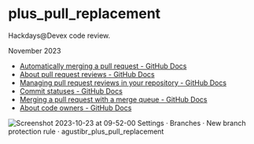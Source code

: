 # plus_pull_replacement
Hackdays@Devex code review.

November 2023

- [Automatically merging a pull request - GitHub Docs](https://docs.github.com/en/pull-requests/collaborating-with-pull-requests/incorporating-changes-from-a-pull-request/automatically-merging-a-pull-request)
- [About pull request reviews - GitHub Docs](https://docs.github.com/en/pull-requests/collaborating-with-pull-requests/reviewing-changes-in-pull-requests/about-pull-request-reviews)
- [Managing pull request reviews in your repository - GitHub Docs](https://docs.github.com/en/repositories/managing-your-repositorys-settings-and-features/managing-repository-settings/managing-pull-request-reviews-in-your-repository)
- [Commit statuses - GitHub Docs](https://docs.github.com/en/rest/commits/statuses?apiVersion=2022-11-28)
- [Merging a pull request with a merge queue - GitHub Docs](https://docs.github.com/en/pull-requests/collaborating-with-pull-requests/incorporating-changes-from-a-pull-request/merging-a-pull-request-with-a-merge-queue)
- [About code owners - GitHub Docs](https://docs.github.com/en/repositories/managing-your-repositorys-settings-and-features/customizing-your-repository/about-code-owners)


![Screenshot 2023-10-23 at 09-52-00 Settings · Branches · New branch protection rule · agustibr_plus_pull_replacement](https://github.com/agustibr/plus_pull_replacement/assets/210216/2817e547-c661-4c00-a289-7cf0ed013011)
